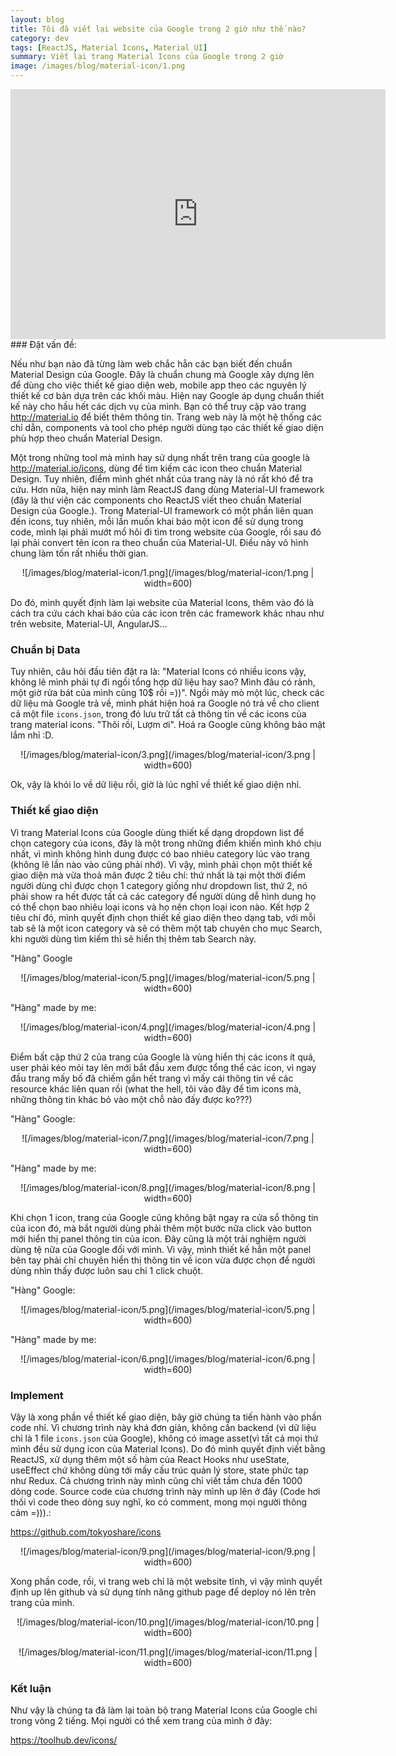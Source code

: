```yaml
---
layout: blog
title: Tôi đã viết lại website của Google trong 2 giờ như thế nào?
category: dev
tags: [ReactJS, Material Icons, Material UI]
summary: Viết lại trang Material Icons của Google trong 2 giờ
image: /images/blog/material-icon/1.png
---
```


<iframe width="600" height="400" src="https://www.youtube.com/embed/O8zhXPDUOtw" frameborder="0" allow="autoplay; encrypted-media" allowfullscreen></iframe>
### Đặt vấn đề:

Nếu như bạn nào đã từng làm web chắc hẳn các bạn biết đến chuẩn Material Design của Google. Đây là chuẩn chung mà Google xây dựng lên để dùng cho việc thiết kế giao diện web, mobile app theo các nguyên lý thiết kế cơ bản dựa trên các khối màu. Hiện nay Google áp dụng chuẩn thiết kế này cho hầu hết các dịch vụ của mình. Bạn có thể truy cập vào trang http://material.io để biết thêm thông tin. Trang web này là một hệ thống các chỉ dẫn, components và tool cho phép người dùng tạo các thiết kế giao diện phù hợp theo chuẩn Material Design. 

Một trong những tool mà mình hay sử dụng nhất trên trang của google là http://material.io/icons, dùng để tìm kiếm các icon theo chuẩn Material Design. Tuy nhiên, điểm mình ghét nhất của trang này là nó rất khó để tra cứu. Hơn nữa, hiện nay mình làm ReactJS đang dùng  Material-UI framework (đây là thư viện các components cho ReactJS viết theo chuẩn Material Design của Google.). Trong Material-UI framework có một phần liên quan đến icons, tuy nhiên, mỗi lần muốn khai báo một icon để sử dụng trong code, mình lại phải mướt mồ hôi đi tìm trong website của Google, rồi sau đó lại phải convert tên icon ra theo chuẩn của Material-UI. Điều này vô hình chung làm tốn rất nhiều thời gian.

<p align="center">
![/images/blog/material-icon/1.png](/images/blog/material-icon/1.png | width=600)
</p>

Do đó, mình quyết định làm lại website của Material Icons, thêm vào đó là cách tra cứu cách khai báo của các icon trên các framework khác nhau như trên website, Material-UI, AngularJS...  

### Chuẩn bị Data

Tuy nhiên, câu hỏi đầu tiên đặt ra là: "Material Icons có nhiều icons vậy, không lẽ mình phải tự đi ngồi tổng hợp dữ liệu hay sao? Mình đâu có rảnh, một giờ rửa bát của mình cũng 10$ rồi =))". Ngồi mày mò một lúc, check các dữ liệu mà Google trả về, mình phát hiện hoá ra Google nó trả về cho client cả một file `icons.json`, trong đó lưu trữ tất cả thông tin về các icons của trang material icons. "Thôi rồi, Lượm ơi". Hoá ra Google cũng không bảo mật lắm nhỉ :D.

<p align="center">
![/images/blog/material-icon/3.png](/images/blog/material-icon/3.png | width=600)
</p>

Ok, vậy là khỏi lo về dữ liệu rồi, giờ là lúc nghĩ về thiết kế giao diện nhỉ. 

### Thiết kế giao diện

Vì trang Material Icons của Google dùng thiết kế dạng dropdown list để chọn category của icons, đây là một trong những điểm khiến mình khó chịu nhất, vì mình không hình dung được có bao nhiêu category lúc vào trang (không lẽ lần nào vào cũng phải nhớ). Vì vậy, mình phải chọn một thiết kế giao diện mà vừa thoả mãn được 2 tiêu chí: thứ nhất là tại một thời điểm người dùng chỉ được chọn 1 category giống như dropdown list, thứ 2, nó phải show ra hết được tất cả các category để người dùng dễ hình dung họ có thể chọn bao nhiêu loại icons và họ nên chọn loại icon nào. Kết hợp 2 tiêu chí đó, mình quyết định chọn thiết kế giao diện theo dạng tab, với mỗi tab sẽ là một icon category và sẽ có thêm một tab chuyên cho mục Search, khi người dùng tìm kiếm thì sẽ hiển thị thêm tab Search này.

"Hàng" Google

<p align="center">
![/images/blog/material-icon/5.png](/images/blog/material-icon/5.png | width=600)
</p>

"Hàng" made by me:

<p align="center">
![/images/blog/material-icon/4.png](/images/blog/material-icon/4.png | width=600)
</p>

Điểm bất cập thứ 2 của trang của Google là vùng hiển thị các icons ít quá, user phải kéo mỏi tay lên mới bắt đầu xem được tổng thể các icon, vì ngay đầu trang mấy bố đã chiếm gần hết trang vì mấy cái thông tin về các resource khác liên quan rồi (what the hell, tôi vào đây để tìm icons mà, những thông tin khác bỏ vào một chỗ nào đấy được ko???)

"Hàng" Google:

<p align="center">
![/images/blog/material-icon/7.png](/images/blog/material-icon/7.png | width=600)
</p>

"Hàng" made by me:

<p align="center">
![/images/blog/material-icon/8.png](/images/blog/material-icon/8.png | width=600)
</p>

Khi chọn 1 icon, trang của Google cũng không bật ngay ra cửa sổ thông tin của icon đó, mà bắt người dùng phải thêm một bước nữa click vào button mới hiển thị panel thông tin của icon. Đây cũng là một trải nghiệm người dùng tệ nữa của Google đối với mình. Vì vậy, mình thiết kế hẳn một panel bên tay phải chỉ chuyên hiển thị thông tin về icon vừa được chọn để người dùng nhìn thấy được luôn sau chỉ 1 click chuột.

"Hàng" Google:

<p align="center">
![/images/blog/material-icon/5.png](/images/blog/material-icon/5.png | width=600)
</p>

"Hàng" made by me:

<p align="center">
![/images/blog/material-icon/6.png](/images/blog/material-icon/6.png | width=600)
</p>

### Implement

Vậy là xong phần về thiết kế giao diện, bây giờ chúng ta tiến hành vào phần code nhỉ. Vì chương trình này khá đơn giản, không cần backend (vì dữ liệu chỉ là 1 file `icons.json` của Google), không có image asset(vì tất cả mọi thứ mình đều sử dụng icon của Material Icons). Do đó mình quyết định viết bằng ReactJS, xử dụng thêm một số hàm của React Hooks như useState, useEffect chứ không dùng tới mấy cấu trúc quản lý store, state phức tạp như Redux. Cả chương trình này mình cũng chỉ viết tầm chưa đến 1000 dòng code. Source code của chương trình này mình up lên ở đây (Code hơi thối vì code theo dòng suy nghĩ, ko có comment, mong mọi người thông cảm =))).:

https://github.com/tokyoshare/icons

<p align="center">
![/images/blog/material-icon/9.png](/images/blog/material-icon/9.png | width=600)
</p>

Xong phần code, rồi, vì trang web chỉ là một website tĩnh, vì vậy mình quyết định up lên github và sử dụng tính năng github page để deploy nó lên trên trang của mình. 

<p align="center">
![/images/blog/material-icon/10.png](/images/blog/material-icon/10.png | width=600)
</p>

<p align="center">
![/images/blog/material-icon/11.png](/images/blog/material-icon/11.png | width=600)
</p>

### Kết luận

Như vậy là chúng ta đã làm lại toàn bộ trang Material Icons của Google chỉ trong vòng 2 tiếng. Mọi người có thể xem trang của mình ở đây:

https://toolhub.dev/icons/





